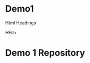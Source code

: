 # Demo1
Html Headings
<html>
  <head>
    <title>Demo1</title>
  </head>
  <body>
    <em>HEllo</em>
    <h1>Demo 1 Repository</h1>
  </body>
</html>
